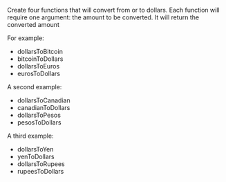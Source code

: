 Create four functions that will convert from or to dollars. Each function will require one argument: the amount to be converted. It will return the converted amount

For example:
- dollarsToBitcoin
- bitcoinToDollars
- dollarsToEuros
- eurosToDollars

A second example:
- dollarsToCanadian
- canadianToDollars
- dollarsToPesos
- pesosToDollars

A third example:
- dollarsToYen
- yenToDollars
- dollarsToRupees
- rupeesToDollars
